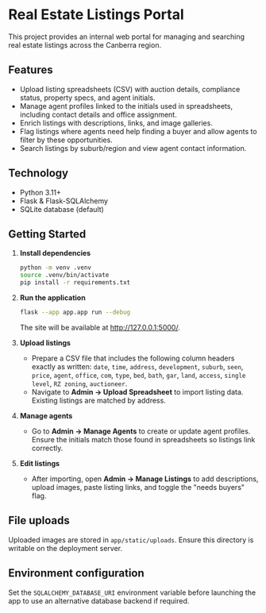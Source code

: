 # Real Estate Listings Portal

This project provides an internal web portal for managing and searching real estate listings across the Canberra region.

## Features

- Upload listing spreadsheets (CSV) with auction details, compliance status, property specs, and agent initials.
- Manage agent profiles linked to the initials used in spreadsheets, including contact details and office assignment.
- Enrich listings with descriptions, links, and image galleries.
- Flag listings where agents need help finding a buyer and allow agents to filter by these opportunities.
- Search listings by suburb/region and view agent contact information.

## Technology

- Python 3.11+
- Flask & Flask-SQLAlchemy
- SQLite database (default)

## Getting Started

1. **Install dependencies**

   ```bash
   python -m venv .venv
   source .venv/bin/activate
   pip install -r requirements.txt
   ```

2. **Run the application**

   ```bash
   flask --app app.app run --debug
   ```

   The site will be available at <http://127.0.0.1:5000/>.

3. **Upload listings**

   - Prepare a CSV file that includes the following column headers exactly as written:
     `date`, `time`, `address`, `development`, `suburb`, `seen`, `price`, `agent`, `office`, `com`, `type`, `bed`, `bath`, `gar`, `land`, `access`, `single level`, `RZ zoning`, `auctioneer`.
   - Navigate to **Admin → Upload Spreadsheet** to import listing data. Existing listings are matched by address.

4. **Manage agents**

   - Go to **Admin → Manage Agents** to create or update agent profiles. Ensure the initials match those found in spreadsheets so listings link correctly.

5. **Edit listings**

   - After importing, open **Admin → Manage Listings** to add descriptions, upload images, paste listing links, and toggle the "needs buyers" flag.

## File uploads

Uploaded images are stored in `app/static/uploads`. Ensure this directory is writable on the deployment server.

## Environment configuration

Set the `SQLALCHEMY_DATABASE_URI` environment variable before launching the app to use an alternative database backend if required.
